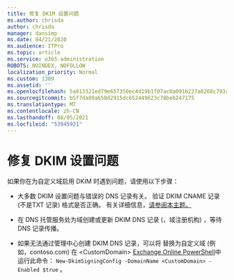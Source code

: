 ```yaml
---
title: 修复 DKIM 设置问题
ms.author: chrisda
author: chrisda
manager: dansimp
ms.date: 04/21/2020
ms.audience: ITPro
ms.topic: article
ms.service: o365-administration
ROBOTS: NOINDEX, NOFOLLOW
localization_priority: Normal
ms.custom: 1389
ms.assetid: ''
ms.openlocfilehash: 5a613321ed79e657350ec4d19b1f07ac0a091b227a8268c793a10edd9990d41f
ms.sourcegitcommit: b5f7da89a650d2915dc652449623c78be6247175
ms.translationtype: MT
ms.contentlocale: zh-CN
ms.lasthandoff: 08/05/2021
ms.locfileid: "53945921"
---
```

# <a name="fix-dkim-setup-issues"></a>修复 DKIM 设置问题

如果你在为自定义域启用 DKIM 时遇到问题，请使用以下步骤：

- 大多数 DKIM 设置问题与错误的 DNS 记录有关。 验证 DKIM CNAME 记录 (不是TXT 记录) 格式是否正确。 有关详细信息，[请参阅本主题。](https://docs.microsoft.com/microsoft-365/security/office-365-security/use-dkim-to-validate-outbound-email#steps-you-need-to-do-to-manually-set-up-dkim)

- 在 DNS 托管服务处为域创建或更新 DKIM DNS 记录 (，域注册机构) ，等待 DNS 记录传播。

- 如果无法通过管理中心创建 DKIM DNS 记录，可以将 替换为自定义域 (例如，contoso.com) 在 \<CustomDomain\> [Exchange Online PowerShell](https://docs.microsoft.com/powershell/exchange/exchange-online/connect-to-exchange-online-powershell/connect-to-exchange-online-powershell)中运行此命令： `New-DkimSigningConfig -DomainName <CustomDomain> -Enabled $true` 。
